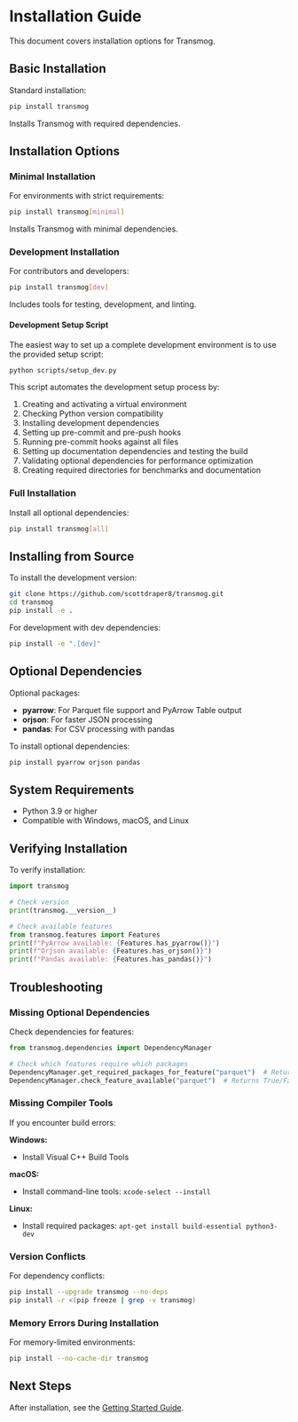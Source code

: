 # Installation Guide

This document covers installation options for Transmog.

## Basic Installation

Standard installation:

```bash
pip install transmog
```

Installs Transmog with required dependencies.

## Installation Options

### Minimal Installation

For environments with strict requirements:

```bash
pip install transmog[minimal]
```

Installs Transmog with minimal dependencies.

### Development Installation

For contributors and developers:

```bash
pip install transmog[dev]
```

Includes tools for testing, development, and linting.

#### Development Setup Script

The easiest way to set up a complete development environment is to use the provided setup script:

```bash
python scripts/setup_dev.py
```

This script automates the development setup process by:

1. Creating and activating a virtual environment
2. Checking Python version compatibility
3. Installing development dependencies
4. Setting up pre-commit and pre-push hooks
5. Running pre-commit hooks against all files
6. Setting up documentation dependencies and testing the build
7. Validating optional dependencies for performance optimization
8. Creating required directories for benchmarks and documentation

### Full Installation

Install all optional dependencies:

```bash
pip install transmog[all]
```

## Installing from Source

To install the development version:

```bash
git clone https://github.com/scottdraper8/transmog.git
cd transmog
pip install -e .
```

For development with dev dependencies:

```bash
pip install -e ".[dev]"
```

## Optional Dependencies

Optional packages:

- **pyarrow**: For Parquet file support and PyArrow Table output
- **orjson**: For faster JSON processing
- **pandas**: For CSV processing with pandas

To install optional dependencies:

```bash
pip install pyarrow orjson pandas
```

## System Requirements

- Python 3.9 or higher
- Compatible with Windows, macOS, and Linux

## Verifying Installation

To verify installation:

```python
import transmog

# Check version
print(transmog.__version__)

# Check available features
from transmog.features import Features
print(f"PyArrow available: {Features.has_pyarrow()}")
print(f"Orjson available: {Features.has_orjson()}")
print(f"Pandas available: {Features.has_pandas()}")
```

## Troubleshooting

### Missing Optional Dependencies

Check dependencies for features:

```python
from transmog.dependencies import DependencyManager

# Check which features require which packages
DependencyManager.get_required_packages_for_feature("parquet")  # Returns ["pyarrow"]
DependencyManager.check_feature_available("parquet")  # Returns True/False
```

### Missing Compiler Tools

If you encounter build errors:

**Windows:**

- Install Visual C++ Build Tools

**macOS:**

- Install command-line tools: `xcode-select --install`

**Linux:**

- Install required packages: `apt-get install build-essential python3-dev`

### Version Conflicts

For dependency conflicts:

```bash
pip install --upgrade transmog --no-deps
pip install -r <(pip freeze | grep -v transmog)
```

### Memory Errors During Installation

For memory-limited environments:

```bash
pip install --no-cache-dir transmog
```

## Next Steps

After installation, see the [Getting Started Guide](./user/essentials/getting-started.md).
